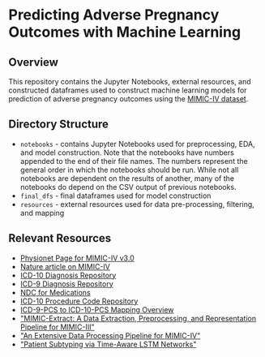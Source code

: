 # Predicting Adverse Pregnancy Outcomes with Machine Learning

## Overview
This repository contains the Jupyter Notebooks, external resources, and constructed dataframes used to construct machine learning models for prediction of adverse pregnancy outcomes using the [MIMIC-IV dataset](https://www.nature.com/articles/s41597-022-01899-x).

## Directory Structure
- `notebooks` - contains Jupyter Notebooks used for preprocessing, EDA, and model construction. Note that the notebooks have numbers appended to the end of their file names. The numbers represent the general order in which the notebooks should be run. While not all notebooks are dependent on the results of another, many of the notebooks do depend on the CSV output of previous notebooks.
- `final_dfs` - final dataframes used for model construction
- `resources` - external resources used for data pre-processing, filtering, and mapping


## Relevant Resources
- [Physionet Page for MIMIC-IV v3.0](https://physionet.org/content/mimiciv/3.0/)
- [Nature article on MIMIC-IV](https://www.nature.com/articles/s41597-022-01899-x)
- [ICD-10 Diagnosis Repository](https://www.icd10data.com/ICD10CM/Codes)
- [ICD-9 Diagnosis Repository](https://www.cms.gov/medicare/coordination-benefits-recovery/overview/icd-code-lists)
- [NDC for Medications](https://www.fda.gov/drugs/drug-approvals-and-databases/national-drug-code-directory)
- [ICD-10 Procedure Code Repository](https://www.icd10data.com/ICD10PCS/Codes)
- [ICD-9-PCS to ICD-10-PCS Mapping Overview](https://www.nber.org/research/data/icd-9-cm-and-icd-10-cm-and-icd-10-pcs-crosswalk-or-general-equivalence-mappings)
- ["MIMIC-Extract: A Data Extraction, Preprocessing, and Representation Pipeline for MIMIC-III"](https://arxiv.org/pdf/1907.08322)
- ["An Extensive Data Processing Pipeline for MIMIC-IV"](https://www.ncbi.nlm.nih.gov/pmc/articles/PMC9854277/)
- ["Patient Subtyping via Time-Aware LSTM Networks"](https://biometrics.cse.msu.edu/Publications/MachineLearning/Baytasetal_PatientSubtypingViaTimeAwareLSTMNetworks.pdf)
